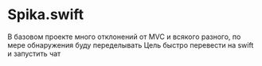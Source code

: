 # Spika.swift

В базовом проекте много отклонений от MVC и всякого разного, по мере обнаружения буду переделывать
Цель быстро перевести на swift и запустить чат
